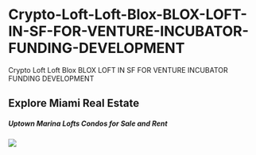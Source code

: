 # Crypto-Loft-Loft-Blox-BLOX-LOFT-IN-SF-FOR-VENTURE-INCUBATOR-FUNDING-DEVELOPMENT
Crypto Loft Loft Blox BLOX LOFT IN SF FOR VENTURE INCUBATOR FUNDING DEVELOPMENT
## Explore Miami Real Estate

##### Uptown Marina Lofts Condos for Sale and Rent

![](https://lh3.googleusercontent.com/proxy/9b0LFKyWRwFerl894q9txKcdGtWh-pJ0GCXafk1yrvBLGvisaGcwVrROnxCiuAeG_Tmqyk54kXTqTaeFcCaOahgNsVHX_NnrYpCYU7qOig3QPFsIaQ)
